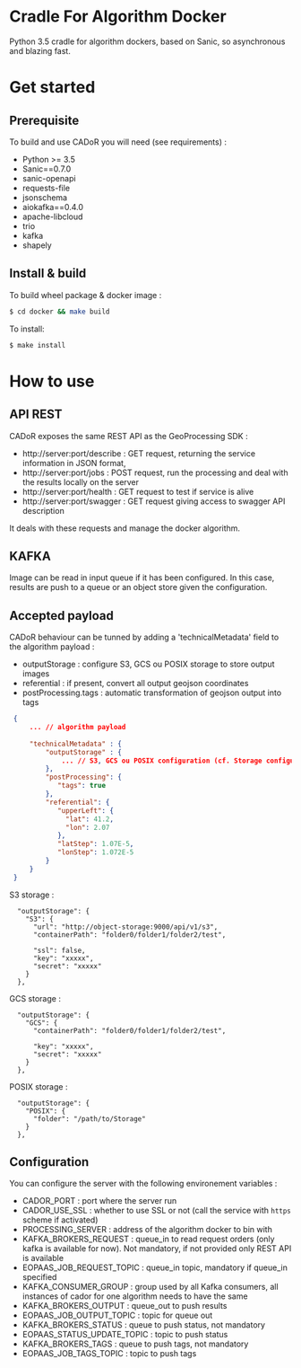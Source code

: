 # Cradle For Algorithm Docker

Python 3.5 cradle for algorithm dockers, based on Sanic, so asynchronous and blazing fast.

# Get started

## Prerequisite

To build and use CADoR you will need (see requirements) : 
 * Python >= 3.5
* Sanic==0.7.0
* sanic-openapi
* requests-file
* jsonschema
* aiokafka==0.4.0
* apache-libcloud
* trio
* kafka
* shapely

## Install & build

To build wheel package & docker image :
```bash
$ cd docker && make build
```

To install:
```bash
$ make install
```

# How to use

## API REST

CADoR exposes the same REST API as the GeoProcessing SDK : 

 * http://server:port/describe : GET request, returning the service information in JSON format,
 * http://server:port/jobs : POST request, run the processing and deal with the results locally on the server
 * http://server:port/health : GET request to test if service is alive
 * http://server:port/swagger : GET request giving access to swagger API description

It deals with these requests and manage the docker algorithm.

## KAFKA

Image can be read in input queue if it has been configured. In this case, results are push to a queue or an object store given the configuration.

## Accepted payload

CADoR behaviour can be tunned by adding a 'technicalMetadata' field to the algorithm payload :
- outputStorage : configure S3, GCS ou POSIX storage to store output images
- referential : if present, convert all output geojson coordinates
- postProcessing.tags : automatic transformation of geojson output into tags

```json
 {
     ... // algorithm payload
     
     "technicalMetadata" : {
         "outputStorage" : {
             ... // S3, GCS ou POSIX configuration (cf. Storage configurations)
         },
         "postProcessing": {
            "tags": true
         },         
         "referential": {
            "upperLeft": {
              "lat": 41.2,
              "lon": 2.07
            },
            "latStep": 1.07E-5,
            "lonStep": 1.072E-5
         }         
     }
 }
```

S3 storage :
```
  "outputStorage": {
    "S3": {
      "url": "http://object-storage:9000/api/v1/s3",
      "containerPath": "folder0/folder1/folder2/test",
      
      "ssl": false,
      "key": "xxxxx",
      "secret": "xxxxx"
    }
  },
```

GCS storage :
```
  "outputStorage": {
    "GCS": {
      "containerPath": "folder0/folder1/folder2/test",
      
      "key": "xxxxx",
      "secret": "xxxxx"
    }
  },
```
POSIX storage :
```
  "outputStorage": {
    "POSIX": {
      "folder": "/path/to/Storage"
    }
  },
```
## Configuration
You can configure the server with the following environement variables : 

 * CADOR_PORT : port where the server run
 * CADOR_USE_SSL : whether to use SSL or not (call the service with `https` scheme if activated)
 * PROCESSING_SERVER : address of the algorithm docker to bin with
 * KAFKA_BROKERS_REQUEST : queue_in to read request orders (only kafka is available for now). Not mandatory, if not provided only REST API is available
 * EOPAAS_JOB_REQUEST_TOPIC : queue_in topic, mandatory if queue_in specified
 * KAFKA_CONSUMER_GROUP : group used by all Kafka consumers, all instances of cador for one algorithm needs to have the same
 * KAFKA_BROKERS_OUTPUT : queue_out to push results
 * EOPAAS_JOB_OUTPUT_TOPIC : topic for queue out
 * KAFKA_BROKERS_STATUS : queue to push status, not mandatory
 * EOPAAS_STATUS_UPDATE_TOPIC : topic to push status
 * KAFKA_BROKERS_TAGS : queue to push tags, not mandatory
 * EOPAAS_JOB_TAGS_TOPIC : topic to push tags



